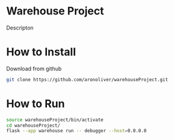 # Warehouse Project

Descripton

# How to Install

Download from github

```bash
git clone https://github.com/aronoliver/warehouseProject.git
```

# How to Run

```bash
source warehouseProject/bin/activate
cd warehouseProject/
flask --app warehouse run -- debugger --host=0.0.0.0
```

